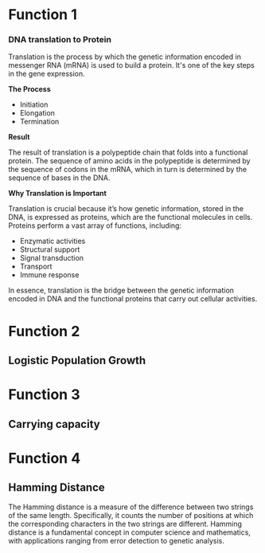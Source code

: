 # Function 1
### DNA translation to Protein

Translation is the process by which the genetic information encoded in messenger RNA (mRNA) is used to build a protein. It's one of the key steps in the gene expression.

**The Process**
- Initiation
- Elongation
- Termination

**Result**

The result of translation is a polypeptide chain that folds into a functional protein. The sequence of amino acids in the polypeptide is determined by the sequence of codons in the mRNA, which in turn is determined by the sequence of bases in the DNA.

**Why Translation is Important**

Translation is crucial because it’s how genetic information, stored in the DNA, is expressed as proteins, which are the functional molecules in cells. Proteins perform a vast array of functions, including:
- Enzymatic activities
- Structural support
- Signal transduction
- Transport
- Immune response

In essence, translation is the bridge between the genetic information encoded in DNA and the functional proteins that carry out cellular activities.

# Function 2
## Logistic Population Growth

# Function 3
## Carrying capacity

# Function 4
## Hamming Distance

The Hamming distance is a measure of the difference between two strings of the same length. Specifically, it counts the number of positions at which the corresponding characters in the two strings are different.
Hamming distance is a fundamental concept in computer science and mathematics, with applications ranging from error detection to genetic analysis.

